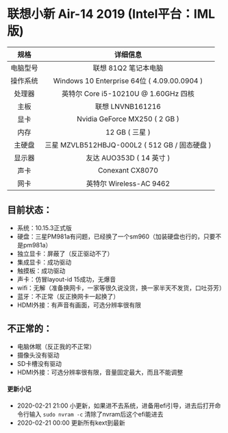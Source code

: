 # 联想小新 Air-14 2019 (Intel平台：IML版)

|   规格   |                   详细信息                    |
| :------: | :-------------------------------------------: |
| 电脑型号 |             联想 81Q2 笔记本电脑              |
| 操作系统 |  Windows 10 Enterprise 64位 ( 4.09.00.0904 )  |
|  处理器  |     英特尔 Core i5-10210U @ 1.60GHz 四核      |
|   主板   |               联想 LNVNB161216                |
|   显卡   |         Nvidia GeForce MX250 ( 2 GB )         |
|   内存   |                12 GB ( 三星 )                 |
|  主硬盘  | 三星 MZVLB512HBJQ-000L2 ( 512 GB / 固态硬盘 ) |
|  显示器  |           友达 AUO353D ( 14 英寸  )           |
|   声卡   |                Conexant CX8070                |
|   网卡   |            英特尔 Wireless-AC 9462            |

## 目前状态：
* 系统：10.15.3正式版
* 硬盘：三星PM981a有问题，已经换了一个sm960（加装硬盘也行的，只要不是pm981a）
* 独立显卡：屏蔽了（反正驱动不了）
* 集成显卡：成功驱动
* 触摸板：成功驱动
* 声卡：仿冒layout-id 15成功，无爆音
* wifi：无解（准备换网卡，一家等很久说没货，换一家半天不发货，口吐芬芳）
* 蓝牙：不正常（反正换网卡一起换了）
* HDMI外接：有声音有画面，可选分辨率很有限

## 不正常的：
* 电脑休眠（反正我的不正常）
* 摄像头没有驱动
* SD卡槽没有驱动
* HDMI外接：可选分辨率很有限，音量固定最大，而且不能调整

#### 更新小记
* 2020-02-21 21:00 小更新，如果进不去系统，进备用efi引导，进去后打开命令行输入 `sudo nvram -c` 清除了nvram后这个efi能进去
* 2020-02-21 00:00 更新所有kext到最新



